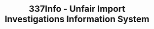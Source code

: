 ---
bigquery: https://console.cloud.google.com/bigquery?p=patents-public-data&d=usitc_investigations&page=dataset&project=sheets-management-319211
citation: US International Trade Commission 337Info Unfair Import Investigations Information
  System
contributors: US International Trade Comission
cost: None
description: US International Trade Commission 337Info Unfair Import Investigations
  Information System contains data on investigations done under Section 337. Section
  337 declares the infringement of certain statutory intellectual property rights
  and other forms of unfair competition in import trade to be unlawful practices.
  Most Section 337 investigations involve allegations of patent or registered trademark
  infringement.
documentation: FAQ and tutorial available on the site
last_edit: Mon, 04 Apr 2022 19:10:40 GMT
location: https://pubapps2.usitc.gov/337external/
maintained_by: US International Trade Comission
schema_fields: '[''reportingRequirements'', ''startDateMarkmanHearing'', ''gcAttorney'',
  ''patentNumber'', ''investigationType'', ''issueDateOtherNonFinal'', ''ouiiAttorney'',
  ''currentActiveALJ'', ''title'', ''finalIdOnViolationIssue'', ''trademarkNumbers'',
  ''teoIdIssueDate'', ''actualEndDateEvidHear'', ''complainant'', ''currentStatus'',
  ''finalIdOnViolationDue'', ''htsNumbers'', ''dateOfPublicationFrNotice'', ''invUnfairAct'',
  ''endDateMarkmanHearing'', ''respondent'', ''finalDetViolation'', ''finalDetNoViolation'',
  ''teoIdDueDate'', ''aljAssigned'', ''scheduledStartDateEvidHear'', ''publication_number'',
  ''id'', ''dateComplaintFiled'', ''investigationNo'', ''cafcAppeals'', ''teoProceedingInvolved'',
  ''internalRemand'', ''scheduledEndDateEvidHear'', ''docketNo'', ''targetDate'',
  ''teoReliefGranted'', ''copyrightNumbers'', ''markmanHearing'', ''dateCreated'',
  ''patentNumbers'', ''lastUpdated'', ''actualStartDateEvidHear'', ''ouiiParticipation'',
  ''investigationTermDate'']'
shortname: unfair_import_investigations
tags:
- import
- legal
- trade
timeframe: 2008-2021 (prior to 2008 downloadable as a JSON file)
title: 337Info - Unfair Import Investigations Information System
uuid: 2721f5ec-e599-4890-9265-9706719fc71e
---
